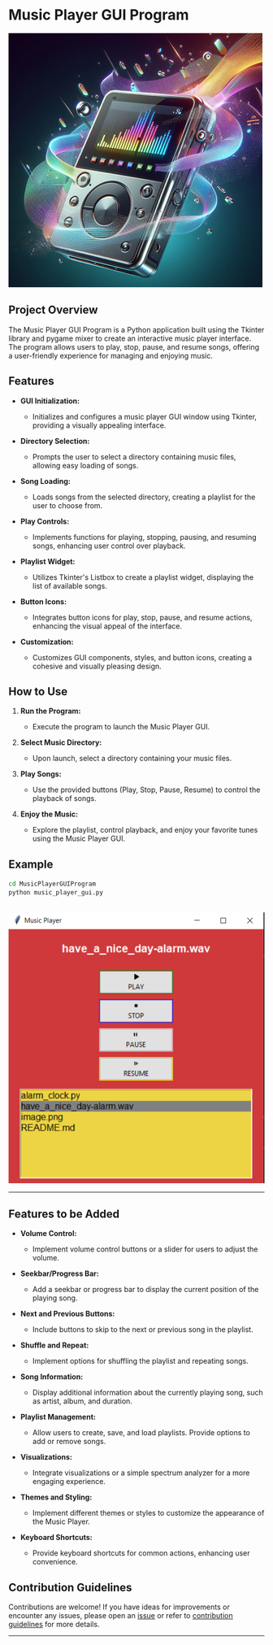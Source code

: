 # Music Player GUI Program

![Music Player](../../assets/images/readme_images/music_player_gui.png)

## Project Overview

The Music Player GUI Program is a Python application built using the Tkinter library and pygame mixer to create an interactive music player interface. The program allows users to play, stop, pause, and resume songs, offering a user-friendly experience for managing and enjoying music.

## Features

- **GUI Initialization:**

  - Initializes and configures a music player GUI window using Tkinter, providing a visually appealing interface.

- **Directory Selection:**

  - Prompts the user to select a directory containing music files, allowing easy loading of songs.

- **Song Loading:**

  - Loads songs from the selected directory, creating a playlist for the user to choose from.

- **Play Controls:**

  - Implements functions for playing, stopping, pausing, and resuming songs, enhancing user control over playback.

- **Playlist Widget:**

  - Utilizes Tkinter's Listbox to create a playlist widget, displaying the list of available songs.

- **Button Icons:**

  - Integrates button icons for play, stop, pause, and resume actions, enhancing the visual appeal of the interface.

- **Customization:**
  - Customizes GUI components, styles, and button icons, creating a cohesive and visually pleasing design.

## How to Use

1. **Run the Program:**

   - Execute the program to launch the Music Player GUI.

2. **Select Music Directory:**

   - Upon launch, select a directory containing your music files.

3. **Play Songs:**

   - Use the provided buttons (Play, Stop, Pause, Resume) to control the playback of songs.

4. **Enjoy the Music:**
   - Explore the playlist, control playback, and enjoy your favorite tunes using the Music Player GUI.

## Example

```bash
cd MusicPlayerGUIProgram
python music_player_gui.py
```

\
![Music Player Output](../../assets/images/output_images/music_player_output.png)

---

## Features to be Added

- **Volume Control:**

  - Implement volume control buttons or a slider for users to adjust the volume.

- **Seekbar/Progress Bar:**

  - Add a seekbar or progress bar to display the current position of the playing song.

- **Next and Previous Buttons:**

  - Include buttons to skip to the next or previous song in the playlist.

- **Shuffle and Repeat:**

  - Implement options for shuffling the playlist and repeating songs.

- **Song Information:**

  - Display additional information about the currently playing song, such as artist, album, and duration.

- **Playlist Management:**

  - Allow users to create, save, and load playlists. Provide options to add or remove songs.

- **Visualizations:**

  - Integrate visualizations or a simple spectrum analyzer for a more engaging experience.

- **Themes and Styling:**

  - Implement different themes or styles to customize the appearance of the Music Player.

- **Keyboard Shortcuts:**
  - Provide keyboard shortcuts for common actions, enhancing user convenience.

## Contribution Guidelines

Contributions are welcome! If you have ideas for improvements or encounter any issues, please open an [issue](https://github.com/vrm-piyush/Python-Projects/issues/new/choose) or refer to [contribution guidelines](../../CONTRIBUTING.md) for more details.

---
